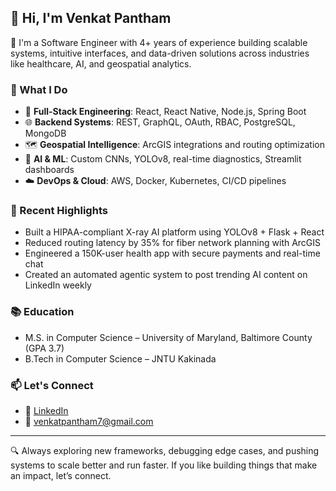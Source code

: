 ## 👋 Hi, I'm Venkat Pantham

🚀 I'm a Software Engineer with 4+ years of experience building scalable systems, intuitive interfaces, and data-driven solutions across industries like healthcare, AI, and geospatial analytics.

### 🧠 What I Do
- 🔧 **Full-Stack Engineering**: React, React Native, Node.js, Spring Boot
- 🌐 **Backend Systems**: REST, GraphQL, OAuth, RBAC, PostgreSQL, MongoDB
- 🗺️ **Geospatial Intelligence**: ArcGIS integrations and routing optimization
- 🤖 **AI & ML**: Custom CNNs, YOLOv8, real-time diagnostics, Streamlit dashboards
- ☁️ **DevOps & Cloud**: AWS, Docker, Kubernetes, CI/CD pipelines

### 📌 Recent Highlights
- Built a HIPAA-compliant X-ray AI platform using YOLOv8 + Flask + React
- Reduced routing latency by 35% for fiber network planning with ArcGIS
- Engineered a 150K-user health app with secure payments and real-time chat
- Created an automated agentic system to post trending AI content on LinkedIn weekly

### 📚 Education
- M.S. in Computer Science – University of Maryland, Baltimore County (GPA 3.7)
- B.Tech in Computer Science – JNTU Kakinada

### 📫 Let's Connect
- 💼 [LinkedIn](https://www.linkedin.com/in/venkat-pantham)
- 📧 venkatpantham7@gmail.com

---

🔍 Always exploring new frameworks, debugging edge cases, and pushing systems to scale better and run faster. If you like building things that make an impact, let’s connect.
